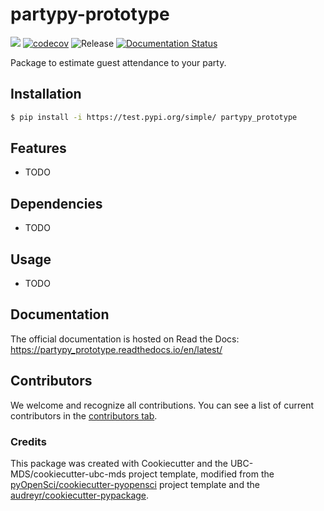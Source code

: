 # partypy-prototype 

![](https://github.com/UBC-MDS/partypy_prototype/workflows/build/badge.svg) [![codecov](https://codecov.io/gh/UBC-MDS/partypy_prototype/branch/main/graph/badge.svg)](https://codecov.io/gh/UBC-MDS/partypy_prototype) ![Release](https://github.com/UBC-MDS/partypy_prototype/workflows/Release/badge.svg) [![Documentation Status](https://readthedocs.org/projects/partypy_prototype/badge/?version=latest)](https://partypy_prototype.readthedocs.io/en/latest/?badge=latest)

Package to estimate guest attendance to your party.

## Installation

```bash
$ pip install -i https://test.pypi.org/simple/ partypy_prototype
```

## Features

- TODO

## Dependencies

- TODO

## Usage

- TODO

## Documentation

The official documentation is hosted on Read the Docs: https://partypy_prototype.readthedocs.io/en/latest/

## Contributors

We welcome and recognize all contributions. You can see a list of current contributors in the [contributors tab](https://github.com/UBC-MDS/partypy_prototype/graphs/contributors).

### Credits

This package was created with Cookiecutter and the UBC-MDS/cookiecutter-ubc-mds project template, modified from the [pyOpenSci/cookiecutter-pyopensci](https://github.com/pyOpenSci/cookiecutter-pyopensci) project template and the [audreyr/cookiecutter-pypackage](https://github.com/audreyr/cookiecutter-pypackage).
